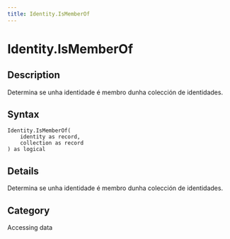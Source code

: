 ```yaml
---
title: Identity.IsMemberOf
---
```


# Identity.IsMemberOf


## Description

Determina se unha identidade é membro dunha colección de identidades.


## Syntax

```powerquery
Identity.IsMemberOf(
    identity as record,
    collection as record
) as logical
```


## Details

Determina se unha identidade é membro dunha colección de identidades.



## Category
Accessing data
